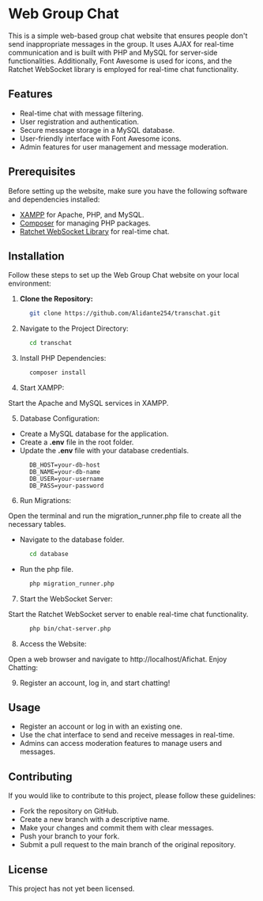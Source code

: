 # Web Group Chat

This is a simple web-based group chat website that ensures people don't send inappropriate messages in the group. It uses AJAX for real-time communication and is built with PHP and MySQL for server-side functionalities. Additionally, Font Awesome is used for icons, and the Ratchet WebSocket library is employed for real-time chat functionality.

## Features

- Real-time chat with message filtering.
- User registration and authentication.
- Secure message storage in a MySQL database.
- User-friendly interface with Font Awesome icons.
- Admin features for user management and message moderation.

## Prerequisites

Before setting up the website, make sure you have the following software and dependencies installed:

- [XAMPP](https://www.apachefriends.org/index.html) for Apache, PHP, and MySQL.
- [Composer](https://getcomposer.org/download/) for managing PHP packages.
- [Ratchet WebSocket Library](http://socketo.me/) for real-time chat.

## Installation

Follow these steps to set up the Web Group Chat website on your local environment:

1. **Clone the Repository:**

```bash
      git clone https://github.com/Alidante254/transchat.git
```

2. Navigate to the Project Directory:

```bash
      cd transchat
```
      
3. Install PHP Dependencies:

```bash
      composer install
```

4. Start XAMPP:

Start the Apache and MySQL services in XAMPP.

5. Database Configuration:

* Create a MySQL database for the application.
* Create a **.env** file in the root folder.
* Update the **.env** file with your database credentials.
```.env
      DB_HOST=your-db-host
      DB_NAME=your-db-name
      DB_USER=your-username
      DB_PASS=your-password
```

6. Run Migrations:

Open the terminal and run the  migration_runner.php file to create all the necessary tables.
- Navigate to the database folder.
```bash
      cd database
```
- Run the php file.
```bash
      php migration_runner.php
```

7. Start the WebSocket Server:

Start the Ratchet WebSocket server to enable real-time chat functionality.
```bash
      php bin/chat-server.php
```

8. Access the Website:

Open a web browser and navigate to http://localhost/Afichat.
Enjoy Chatting:

9. Register an account, log in, and start chatting!

## Usage

* Register an account or log in with an existing one.
* Use the chat interface to send and receive messages in real-time.
* Admins can access moderation features to manage users and messages.
## Contributing

If you would like to contribute to this project, please follow these guidelines:

- Fork the repository on GitHub.
- Create a new branch with a descriptive name.
- Make your changes and commit them with clear messages.
- Push your branch to your fork.
- Submit a pull request to the main branch of the original repository.

## License

This project has not yet been licensed.
